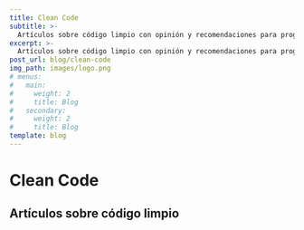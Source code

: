 ```yaml
---
title: Clean Code
subtitle: >-
  Artículos sobre código limpio con opinión y recomendaciones para programadores.
excerpt: >-
  Artículos sobre código limpio con opinión y recomendaciones para programadores.
post_url: blog/clean-code
img_path: images/logo.png
# menus:
#   main:
#     weight: 2
#     title: Blog
#   secondary:
#     weight: 2
#     title: Blog
template: blog
---
```

# Clean Code
## Artículos sobre código limpio